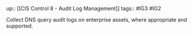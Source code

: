 up:: [[CIS Control 8 - Audit Log Management]]
tags:: #IG3 #IG2

Collect DNS query audit logs on enterprise assets, where appropriate and supported.